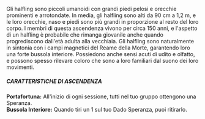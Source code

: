 Gli halfling sono piccoli umanoidi con grandi piedi pelosi e orecchie prominenti e arrotondate. In media, gli halfling sono alti da 90 cm a 1,2 m, e le loro orecchie, naso e piedi sono più grandi in proporzione al resto del loro corpo. I membri di questa ascendenza vivono per circa 150 anni, e l'aspetto di un halfling è probabile che rimanga giovanile anche quando progrediscono dall'età adulta alla vecchiaia. Gli halfling sono naturalmente in sintonia con i campi magnetici del  Reame della Morte, garantendo loro una forte bussola interiore. Possiedono anche sensi acuti di udito e olfatto, e possono spesso rilevare coloro che sono a loro familiari dal suono dei loro movimenti.

##### CARATTERISTICHE DI ASCENDENZA
**Portafortuna:** All'inizio di ogni sessione, tutti nel tuo gruppo ottengono una Speranza.  
**Bussola Interiore:** Quando tiri un 1 sul tuo Dado Speranza, puoi ritirarlo.